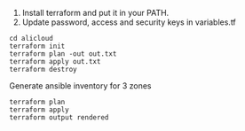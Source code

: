 1. Install terraform and put it in your PATH.
2. Update password, access and security keys in variables.tf

```
cd alicloud
terraform init
terraform plan -out out.txt
terraform apply out.txt
terraform destroy
```

Generate ansible inventory for 3 zones
```
terraform plan
terraform apply
terraform output rendered
```